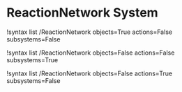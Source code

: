 <!-- MOOSE Documentation Stub: Remove this when content is added. -->

# ReactionNetwork System

!syntax list /ReactionNetwork objects=True actions=False subsystems=False

!syntax list /ReactionNetwork objects=False actions=False subsystems=True

!syntax list /ReactionNetwork objects=False actions=True subsystems=False

